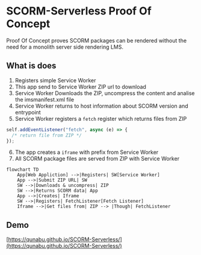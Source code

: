 # SCORM-Serverless Proof Of Concept

Proof Of Concept proves SCORM packages can be rendered without the need for a monolith server side rendering LMS.

## What is does

1. Registers simple Service Worker
2. This app send to Service Worker ZIP url to download
3. Service Worker Downloads the ZIP, uncompress the content and analise the imsmanifest.xml file
4. Service Worker returns to host information about SCORM version and entrypoint
5. Service Worker registers a `fetch` register which returns files from ZIP

```js
self.addEventListener("fetch", async (e) => {
  /* return file from ZIP */
});
```

6. The app creates a `iframe` with prefix from Service Worker
7. All SCORM package files are served from ZIP with Service Worker

```mermaid
flowchart TD
    App[Web Appliction] -->|Registers| SW[Service Worker]
    App -->|Submit ZIP URL| SW
    SW -->|Downloads & uncompress| ZIP
    SW -->|Returns SCORM data| App
    App -->|Creates| Iframe
    SW -->|Registers| FetchListener[Fetch Listener]
    Iframe -->|Get files from| ZIP --> |Though| FetchListener
```

## Demo

[https://qunabu.github.io/SCORM-Serverless/](https://qunabu.github.io/SCORM-Serverless/)

